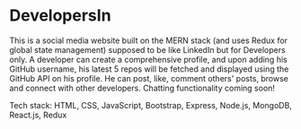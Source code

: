 # DevelopersIn

This is a social media website built on the MERN stack (and uses Redux for global state management) supposed to be like LinkedIn but for Developers only. A developer can create a comprehensive profile, and upon adding his GitHub username, his latest 5 repos will be fetched and displayed using the GitHub API on his profile. He can post, like, comment others' posts, browse and connect with other developers. Chatting functionality coming soon!


Tech stack: HTML, CSS, JavaScript, Bootstrap, Express, Node.js, MongoDB, React.js, Redux
